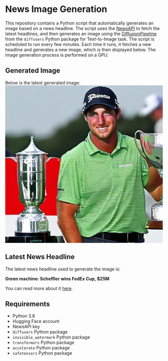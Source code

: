 # News Image Generation
This repository contains a Python script that automatically generates an image based on a news headline. The script uses the [NewsAPI](https://newsapi.org/) to fetch the latest headlines, and then generates an image using the [DiffusionPipeline](https://github.com/huggingface/diffusers) from the `diffusers` Python package for Text-to-Image task.
The script is scheduled to run every few minutes. Each time it runs, it fetches a new headline and generates a new image, which is then displayed below. The image generation process is performed on a GPU.

## Generated Image
Below is the latest generated image:
![Generated Image](image.png)

## Latest News Headline
The latest news headline used to generate the image is:

**Green machine: Scheffler wins FedEx Cup, $25M**

You can read more about it [here](https://news.google.com/rss/articles/CBMipwFBVV95cUxOS3pwSS13UWRXRWhtZmM5aHdCVHY2bGRPY1RXTGFNTi1GTUREN203RXJPdXJIUFlfRkNzTGJONVhuUHFMSU1EN1lLMHR1SXk2NVFNS0VjOWpPV2tScVNXRGszT3M1MVY2UFRqMHh0ZjV6Unc0c2xYZ1ZXUk5lbzZCMGpPcXY0Tk10eUlQTE9FRXNqWDZOUzVEZlRIckZCc1NBWHdrTDdkNA?oc=5).

## Requirements
- Python 3.8
- Hugging Face account
- NewsAPI key
- `diffusers` Python package
- `invisible_watermark` Python package
- `transformers` Python package
- `accelerate` Python package
- `safetensors` Python package
